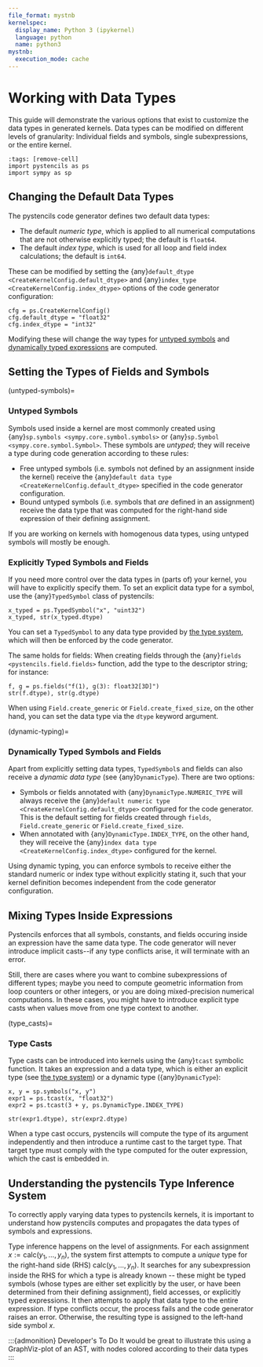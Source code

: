 ```yaml
---
file_format: mystnb
kernelspec:
  display_name: Python 3 (ipykernel)
  language: python
  name: python3
mystnb:
  execution_mode: cache
---
```


# Working with Data Types

This guide will demonstrate the various options that exist to customize the data types
in generated kernels.
Data types can be modified on different levels of granularity:
Individual fields and symbols,
single subexpressions,
or the entire kernel.

```{code-cell} ipython3
:tags: [remove-cell]
import pystencils as ps
import sympy as sp
```

## Changing the Default Data Types

The pystencils code generator defines two default data types:
 - The default *numeric type*, which is applied to all numerical computations that are not
   otherwise explicitly typed; the default is `float64`.
 - The default *index type*, which is used for all loop and field index calculations; the default is `int64`.

These can be modified by setting the
{any}`default_dtype <CreateKernelConfig.default_dtype>` and
{any}`index_type <CreateKernelConfig.index_dtype>`
options of the code generator configuration:

```{code-cell} ipython3
cfg = ps.CreateKernelConfig()
cfg.default_dtype = "float32"
cfg.index_dtype = "int32"
```

Modifying these will change the way types for [untyped symbols](#untyped-symbols)
and [dynamically typed expressions](#dynamic-typing) are computed.

## Setting the Types of Fields and Symbols

(untyped-symbols)=
### Untyped Symbols

Symbols used inside a kernel are most commonly created using
{any}`sp.symbols <sympy.core.symbol.symbols>` or
{any}`sp.Symbol <sympy.core.symbol.Symbol>`.
These symbols are *untyped*; they will receive a type during code generation
according to these rules:
 - Free untyped symbols (i.e. symbols not defined by an assignment inside the kernel) receive the 
   {any}`default data type <CreateKernelConfig.default_dtype>` specified in the code generator configuration.
 - Bound untyped symbols (i.e. symbols that *are* defined in an assignment)
   receive the data type that was computed for the right-hand side expression of their defining assignment.

If you are working on kernels with homogenous data types, using untyped symbols will mostly be enough.

### Explicitly Typed Symbols and Fields

If you need more control over the data types in (parts of) your kernel,
you will have to explicitly specify them.
To set an explicit data type for a symbol, use the {any}`TypedSymbol` class of pystencils:

```{code-cell} ipython3
x_typed = ps.TypedSymbol("x", "uint32")
x_typed, str(x_typed.dtype)
```

You can set a `TypedSymbol` to any data type provided by [the type system](#page_type_system),
which will then be enforced by the code generator.

The same holds for fields:
When creating fields through the {any}`fields <pystencils.field.fields>` function,
add the type to the descriptor string; for instance:

```{code-cell} ipython3
f, g = ps.fields("f(1), g(3): float32[3D]")
str(f.dtype), str(g.dtype)
```

When using `Field.create_generic` or `Field.create_fixed_size`, on the other hand,
you can set the data type via the `dtype` keyword argument.

(dynamic-typing)=
### Dynamically Typed Symbols and Fields

Apart from explicitly setting data types,
`TypedSymbol`s and fields can also receive a *dynamic data type* (see {any}`DynamicType`).
There are two options:
 - Symbols or fields annotated with {any}`DynamicType.NUMERIC_TYPE` will always receive
   the {any}`default numeric type <CreateKernelConfig.default_dtype>` configured for the
   code generator.
   This is the default setting for fields
   created through `fields`, `Field.create_generic` or `Field.create_fixed_size`.
 - When annotated with {any}`DynamicType.INDEX_TYPE`, on the other hand, they will receive
   the {any}`index data type <CreateKernelConfig.index_dtype>` configured for the kernel.

Using dynamic typing, you can enforce symbols to receive either the standard numeric or
index type without explicitly stating it, such that your kernel definition becomes
independent from the code generator configuration.

## Mixing Types Inside Expressions

Pystencils enforces that all symbols, constants, and fields occuring inside an expression
have the same data type.
The code generator will never introduce implicit casts--if any type conflicts arise, it will terminate with an error.

Still, there are cases where you want to combine subexpressions of different types;
maybe you need to compute geometric information from loop counters or other integers,
or you are doing mixed-precision numerical computations.
In these cases, you might have to introduce explicit type casts when values move from one type context to another.
 
 <!-- 2. Annotate expressions with a specific data type to ensure computations are performed in that type. 
  TODO: See #97 (https://i10git.cs.fau.de/pycodegen/pystencils/-/issues/97)
 -->

(type_casts)=
### Type Casts

Type casts can be introduced into kernels using the {any}`tcast` symbolic function.
It takes an expression and a data type, which is either an explicit type (see [the type system](#page_type_system))
or a dynamic type ({any}`DynamicType`):

```{code-cell} ipython3
x, y = sp.symbols("x, y")
expr1 = ps.tcast(x, "float32")
expr2 = ps.tcast(3 + y, ps.DynamicType.INDEX_TYPE)

str(expr1.dtype), str(expr2.dtype)
```

When a type cast occurs, pystencils will compute the type of its argument independently
and then introduce a runtime cast to the target type.
That target type must comply with the type computed for the outer expression,
which the cast is embedded in.

## Understanding the pystencils Type Inference System

To correctly apply varying data types to pystencils kernels, it is important to understand
how pystencils computes and propagates the data types of symbols and expressions.

Type inference happens on the level of assignments.
For each assignment $x := \mathrm{calc}(y_1, \dots, y_n)$,
the system first attempts to compute a *unique* type for the right-hand side (RHS) $\mathrm{calc}(y_1, \dots, y_n)$.
It searches for any subexpression inside the RHS for which a type is already known --
these might be typed symbols
(whose types are either set explicitly by the user,
or have been determined from their defining assignment),
field accesses,
or explicitly typed expressions.
It then attempts to apply that data type to the entire expression.
If type conflicts occur, the process fails and the code generator raises an error.
Otherwise, the resulting type is assigned to the left-hand side symbol $x$.

:::{admonition} Developer's To Do
It would be great to illustrate this using a GraphViz-plot of an AST,
with nodes colored according to their data types
:::
